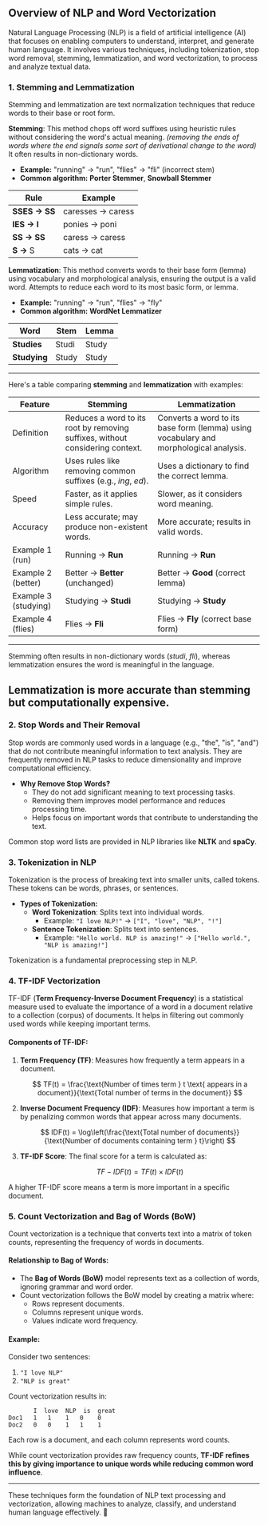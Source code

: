 ## Overview of NLP and Word Vectorization

Natural Language Processing (NLP) is a field of artificial intelligence (AI) that focuses on enabling computers to understand, interpret, and generate human language. It involves various techniques, including tokenization, stop word removal, stemming, lemmatization, and word vectorization, to process and analyze textual data.

### 1. **Stemming and Lemmatization**
Stemming and lemmatization are text normalization techniques that reduce words to their base or root form.

**Stemming**: This method chops off word suffixes using heuristic rules without considering the word's actual meaning. *(removing the ends of words where the end signals some sort of derivational change to the word)* It often results in non-dictionary words.
  - **Example:** "running" → "run", "flies" → "fli" (incorrect stem)
  - **Common algorithm:** **Porter Stemmer**, **Snowball Stemmer**

  | Rule    | Example             |
|---------|---------------------|
| **SSES → SS** | caresses → caress |
| **IES → I**   | ponies → poni     |
| **SS → SS**   | caress → caress   |
| **S →** S     | cats → cat        |


**Lemmatization**: This method converts words to their base form (lemma) using vocabulary and morphological analysis, ensuring the output is a valid word. Attempts to reduce each word to its most basic form, or lemma.
  - **Example:** "running" → "run", "flies" → "fly"
  - **Common algorithm:** **WordNet Lemmatizer**

 | Word    | Stem | Lemma |
|---------|--------|----|
| **Studies** | Studi | Study |
| **Studying** | Study | Study |
  
---

  Here's a table comparing **stemming** and **lemmatization** with examples:

| Feature        | Stemming                             | Lemmatization                        |
|---------------|--------------------------------------|--------------------------------------|
| Definition    | Reduces a word to its root by removing suffixes, without considering context. | Converts a word to its base form (lemma) using vocabulary and morphological analysis. |
| Algorithm    | Uses rules like removing common suffixes (e.g., *ing*, *ed*). | Uses a dictionary to find the correct lemma. |
| Speed        | Faster, as it applies simple rules. | Slower, as it considers word meaning. |
| Accuracy     | Less accurate; may produce non-existent words. | More accurate; results in valid words. |
| Example 1 (run) | Running → **Run** | Running → **Run** |
| Example 2 (better) | Better → **Better** (unchanged) | Better → **Good** (correct lemma) |
| Example 3 (studying) | Studying → **Studi** | Studying → **Study** |
| Example 4 (flies) | Flies → **Fli** | Flies → **Fly** (correct base form) |

---
Stemming often results in non-dictionary words (*studi*, *fli*), whereas lemmatization ensures the word is meaningful in the language.

Lemmatization is more accurate than stemming but computationally expensive.
---

### 2. **Stop Words and Their Removal**
Stop words are commonly used words in a language (e.g., "the", "is", "and") that do not contribute meaningful information to text analysis. They are frequently removed in NLP tasks to reduce dimensionality and improve computational efficiency.

- **Why Remove Stop Words?**
  - They do not add significant meaning to text processing tasks.
  - Removing them improves model performance and reduces processing time.
  - Helps focus on important words that contribute to understanding the text.

Common stop word lists are provided in NLP libraries like **NLTK** and **spaCy**.

### 3. **Tokenization in NLP**
Tokenization is the process of breaking text into smaller units, called tokens. These tokens can be words, phrases, or sentences.

- **Types of Tokenization:**
  - **Word Tokenization**: Splits text into individual words.
    - Example: `"I love NLP!"` → `["I", "love", "NLP", "!"]`
  - **Sentence Tokenization**: Splits text into sentences.
    - Example: `"Hello world. NLP is amazing!"` → `["Hello world.", "NLP is amazing!"]`

Tokenization is a fundamental preprocessing step in NLP.

### 4. **TF-IDF Vectorization**
TF-IDF (**Term Frequency-Inverse Document Frequency**) is a statistical measure used to evaluate the importance of a word in a document relative to a collection (corpus) of documents. It helps in filtering out commonly used words while keeping important terms.

#### **Components of TF-IDF:**
1. **Term Frequency (TF)**: Measures how frequently a term appears in a document.

   $$
   TF(t) = \frac{\text{Number of times term } t \text{ appears in a document}}{\text{Total number of terms in the document}}
   $$

2. **Inverse Document Frequency (IDF)**: Measures how important a term is by penalizing common words that appear across many documents.

   $$
   IDF(t) = \log\left(\frac{\text{Total number of documents}}{\text{Number of documents containing term } t}\right)
   $$

3. **TF-IDF Score**: The final score for a term is calculated as:

   $$
   TF-IDF(t) = TF(t) \times IDF(t)
   $$

A higher TF-IDF score means a term is more important in a specific document.

### 5. **Count Vectorization and Bag of Words (BoW)**
Count vectorization is a technique that converts text into a matrix of token counts, representing the frequency of words in documents.

#### **Relationship to Bag of Words:**
- The **Bag of Words (BoW)** model represents text as a collection of words, ignoring grammar and word order.
- Count vectorization follows the BoW model by creating a matrix where:
  - Rows represent documents.
  - Columns represent unique words.
  - Values indicate word frequency.

#### **Example:**
Consider two sentences:
1. `"I love NLP"`
2. `"NLP is great"`

Count vectorization results in:
```
       I  love  NLP  is  great
Doc1   1   1    1   0    0
Doc2   0   0    1   1    1
```
Each row is a document, and each column represents word counts.

While count vectorization provides raw frequency counts, **TF-IDF refines this by giving importance to unique words while reducing common word influence**.

---

These techniques form the foundation of NLP text processing and vectorization, allowing machines to analyze, classify, and understand human language effectively. 🚀
